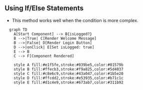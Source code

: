 ## Using If/Else Statements
- This method works well when the condition is more complex.

```mermaid
  graph TD
    A[Start Component] --> B{isLogged?}
    B -->|True| C[Render Welcome Message]
    B -->|False| D[Render Login Button]
    D -->|onClick| E[Set isLogged: true]
    E --> B
    C --> F[Component Rendered]

    style A fill:#e1f5fe,stroke:#039be5,color:#01579b
    style B fill:#ffecb3,stroke:#f9a825,color:#5d4037
    style C fill:#c8e6c9,stroke:#43a047,color:#1b5e20
    style D fill:#ffcdd2,stroke:#e53935,color:#b71c1c
    style E fill:#d1c4e9,stroke:#673ab7,color:#311b92
```
